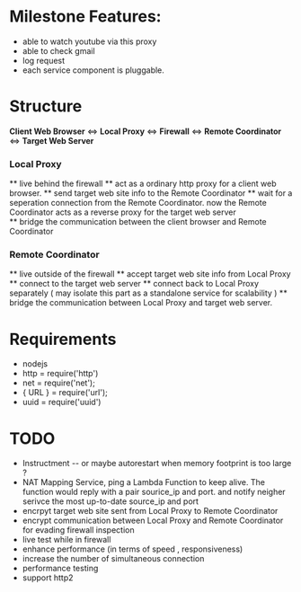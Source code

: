 # Milestone Features:
* able to watch youtube via this proxy
* able to check gmail 
* log request 
* each service component is pluggable.

# Structure 
**Client Web Browser** <=> **Local Proxy** <=> **Firewall** <=> **Remote Coordinator** <=> **Target Web Server**

### Local Proxy 
** live behind the firewall
** act as a ordinary http proxy for a client web browser. 
** send target web site info to the Remote Coordinator
** wait for a seperation connection from the Remote Coordinator. now the Remote Coordinator acts as a reverse proxy for the target web server  
** bridge the communication between the client browser and Remote Coordinator

### Remote Coordinator
** live outside of the firewall
** accept target web site info from Local Proxy 
** connect to the target web server
** connect back to Local Proxy separately ( may isolate this part as a standalone service for scalability )
** bridge the communication between Local Proxy and target web server. 



# Requirements
* nodejs
* http = require('http')
* net = require('net');
* { URL } = require('url');
* uuid = require('uuid')

# TODO
* Instructment -- or maybe autorestart when memory footprint is too large ? 
* NAT Mapping Service, ping a Lambda Function to keep alive. The function would reply with a pair sourice_ip and port. and notify neigher serivce the most up-to-date source_ip and port  
* encrpyt target web site sent from Local Proxy to Remote Coordinator
* encrypt communication between  Local Proxy and Remote Coordinator for evading firewall inspection
* live test while in firewall
* enhance performance (in terms of speed , responsiveness)
* increase the number of simultaneous connection
* performance testing
* support http2 

